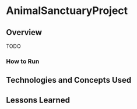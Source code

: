 # AnimalSanctuaryProject

## Overview

TODO

### How to Run

## Technologies and Concepts Used

## Lessons Learned
